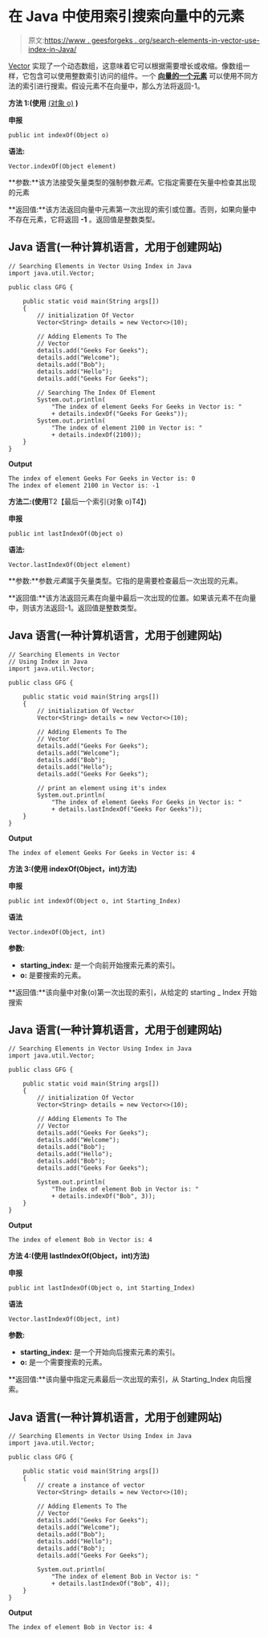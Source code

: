 # 在 Java 中使用索引搜索向量中的元素

> 原文:[https://www . geesforgeks . org/search-elements-in-vector-use-index-in-Java/](https://www.geeksforgeeks.org/searching-elements-in-vector-using-index-in-java/)

[Vector](https://www.geeksforgeeks.org/java-util-vector-class-java/) 实现了一个动态数组，这意味着它可以根据需要增长或收缩。像数组一样，它包含可以使用整数索引访问的组件。一个 [**向量的一个元素**](https://www.geeksforgeeks.org/java-util-vector-class-java/) 可以使用不同方法的索引进行搜索。假设元素不在向量中，那么方法将返回-1。

**方法 1:(使用** [(对象 o)](https://www.geeksforgeeks.org/vector-indexof-method-in-java/) **)**

**申报**

```
public int indexOf(Object o)
```

**语法:**

```
Vector.indexOf(Object element)
```

**参数:**该方法接受矢量类型的强制参数*元素*。它指定需要在矢量中检查其出现的元素

**返回值:**该方法返回向量中元素第一次出现的索引或位置。否则，如果向量中不存在元素，它将返回 **-1** 。返回值是整数类型。

## Java 语言(一种计算机语言，尤用于创建网站)

```
// Searching Elements in Vector Using Index in Java
import java.util.Vector;

public class GFG {

    public static void main(String args[])
    {
        // initialization Of Vector
        Vector<String> details = new Vector<>(10);

        // Adding Elements To The
        // Vector
        details.add("Geeks For Geeks");
        details.add("Welcome");
        details.add("Bob");
        details.add("Hello");
        details.add("Geeks For Geeks");

        // Searching The Index Of Element
        System.out.println(
            "The index of element Geeks For Geeks in Vector is: "
            + details.indexOf("Geeks For Geeks"));
        System.out.println(
            "The index of element 2100 in Vector is: "
            + details.indexOf(2100));
    }
}
```

**Output**

```
The index of element Geeks For Geeks in Vector is: 0
The index of element 2100 in Vector is: -1
```

**方法二:(使用**T2【最后一个索引(对象 o)T4】)

**申报**

```
public int lastIndexOf(Object o)
```

**语法:**

```
Vector.lastIndexOf(Object element)
```

**参数:**参数*元素*属于矢量类型。它指的是需要检查最后一次出现的元素。

**返回值:**该方法返回元素在向量中最后一次出现的位置。如果该元素不在向量中，则该方法返回-1。返回值是整数类型。

## Java 语言(一种计算机语言，尤用于创建网站)

```
// Searching Elements in Vector
// Using Index in Java
import java.util.Vector;

public class GFG {

    public static void main(String args[])
    {
        // initialization Of Vector
        Vector<String> details = new Vector<>(10);

        // Adding Elements To The
        // Vector
        details.add("Geeks For Geeks");
        details.add("Welcome");
        details.add("Bob");
        details.add("Hello");        
        details.add("Geeks For Geeks");

        // print an element using it's index
        System.out.println(
            "The index of element Geeks For Geeks in Vector is: "
            + details.lastIndexOf("Geeks For Geeks"));
    }
}
```

**Output**

```
The index of element Geeks For Geeks in Vector is: 4
```

**方法 3:(使用 indexOf(Object，int)方法)**

**申报**

```
public int indexOf(Object o, int Starting_Index)
```

**语法**

```
Vector.indexOf(Object, int)
```

**参数:**

*   **starting_index:** 是一个向前开始搜索元素的索引。
*   **o:** 是要搜索的元素。

**返回值:**该向量中对象(o)第一次出现的索引，从给定的 starting _ Index 开始搜索

## Java 语言(一种计算机语言，尤用于创建网站)

```
// Searching Elements in Vector Using Index in Java
import java.util.Vector;

public class GFG {

    public static void main(String args[])
    {
        // initialization Of Vector
        Vector<String> details = new Vector<>(10);

        // Adding Elements To The
        // Vector
        details.add("Geeks For Geeks");
        details.add("Welcome");
        details.add("Bob");
        details.add("Hello");
        details.add("Bob");
        details.add("Geeks For Geeks");

        System.out.println(
            "The index of element Bob in Vector is: "
            + details.indexOf("Bob", 3));
    }
}
```

**Output**

```
The index of element Bob in Vector is: 4
```

**方法 4:(使用 lastIndexOf(Object，int)方法)**

**申报**

```
public int lastIndexOf(Object o, int Starting_Index)
```

**语法**

```
Vector.lastIndexOf(Object, int)
```

**参数:**

*   **starting_index:** 是一个开始向后搜索元素的索引。
*   **o:** 是一个需要搜索的元素。

**返回值:**该向量中指定元素最后一次出现的索引，从 Starting_Index 向后搜索。

## Java 语言(一种计算机语言，尤用于创建网站)

```
// Searching Elements in Vector Using Index in Java
import java.util.Vector;

public class GFG {

    public static void main(String args[])
    {
        // create a instance of vector
        Vector<String> details = new Vector<>(10);

        // Adding Elements To The
        // Vector
        details.add("Geeks For Geeks");
        details.add("Welcome");
        details.add("Bob");
        details.add("Hello");
        details.add("Bob");
        details.add("Geeks For Geeks");

        System.out.println(
            "The index of element Bob in Vector is: "
            + details.lastIndexOf("Bob", 4));
    }
}
```

**Output**

```
The index of element Bob in Vector is: 4
```